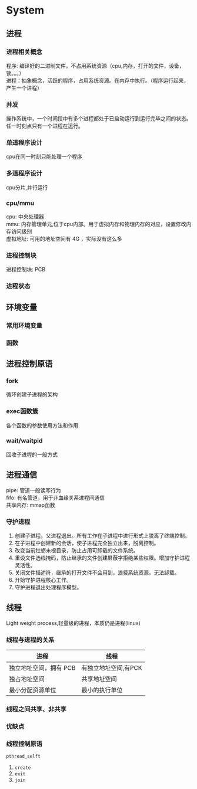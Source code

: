 # System #

## 进程 ##

### 进程相关概念 ###

程序: 编译好的二进制文件，不占用系统资源（cpu,内存，打开的文件，设备，锁。。。）  
进程：抽象概念，活跃的程序，占用系统资源。在内存中执行。（程序运行起来，产生一个进程）  

### 并发 ###

操作系统中，一个时间段中有多个进程都处于已启动运行到运行完毕之间的状态。任一时刻点只有一个进程在运行。

### 单道程序设计 ###

cpu在同一时刻只能处理一个程序

### 多道程序设计 ###

cpu分片,并行运行

### cpu/mmu ###

cpu: 中央处理器  
mmu: 内存管理单元,位于cpu内部。用于虚拟内存和物理内存的对应，设置修改内存访问级别  
虚拟地址: 可用的地址空间有 4G ，实际没有这么多  

### 进程控制块 ###

进程控制块: PCB


### 进程状态 ###

## 环境变量 ##

### 常用环境变量 ###

### 函数 ###

## 进程控制原语 ##

### fork ###

循环创建子进程的架构

### exec函数簇 ###

各个函数的参数使用方法和作用

### wait/waitpid ###

回收子进程的一般方式

## 进程通信 ##

pipe: 管道一般读写行为  
fifo: 有名管道，用于非血缘关系进程间通信  
共享内存: mmap函数  

### 守护进程  ###

1. 创建子进程，父进程退出。所有工作在子进程中进行形式上脱离了终端控制。  
2. 在子进程中创建新的会话，使子进程完全独立出来，脱离控制。  
3. 改变当前牡蛎未根目录，防止占用可卸载的文件系统。  
4. 重设文件选线掩码，防止继承的文件创建屏蔽字拒绝某些权限。增加守护进程灵活性。  
5. 关闭文件描述符，继承的打开文件不会用到，浪费系统资源，无法卸载。  
6. 开始守护进程核心工作。
7. 守护进程退出处理程序模型。  

## 线程 ##

Light weight process,轻量级的进程，本质仍是进程(linux)

### 线程与进程的关系 ###

| 进程                   | 线程                 |
| -                      | -                    |
| 独立地址空间，拥有 PCB | 有独立地址空间,有PCK |
| 独占地址空间           | 共享地址空间         |
| 最小分配资源单位       | 最小的执行单位       |


### 线程之间共享、非共享 ###


### 优缺点 ###

### 线程控制原语 ###

`pthread_selft`
1. `create`  
2. `exit`   
3. `join`  


